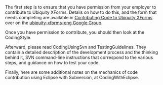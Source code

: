 The first step is to ensure that you have permission from your employer to contribute to Ubiquity XForms. Details on how to do this, and the form that needs completing are available in [Contributing Code to Ubiquity XForms](http://groups.google.com/group/ubiquity-xforms-eng/web/contributing-code-to-ubiquity-xforms) over on the [ubiquity-xforms-eng Google Group](http://groups.google.com/group/ubiquity-xforms-eng).

Once you have permission to contribute, you should then look at the CodingStyle.

Afterward, please read CodingUsingSvn and TestingGuidelines. They contain a detailed description of the development process and the thinking behind it, SVN command-line instructions that correspond to the various steps, and guidance on how to test your code.

Finally, here are some additional notes on the mechanics of code contribution using Eclipse with Subversion, at CodingWithEclipse.